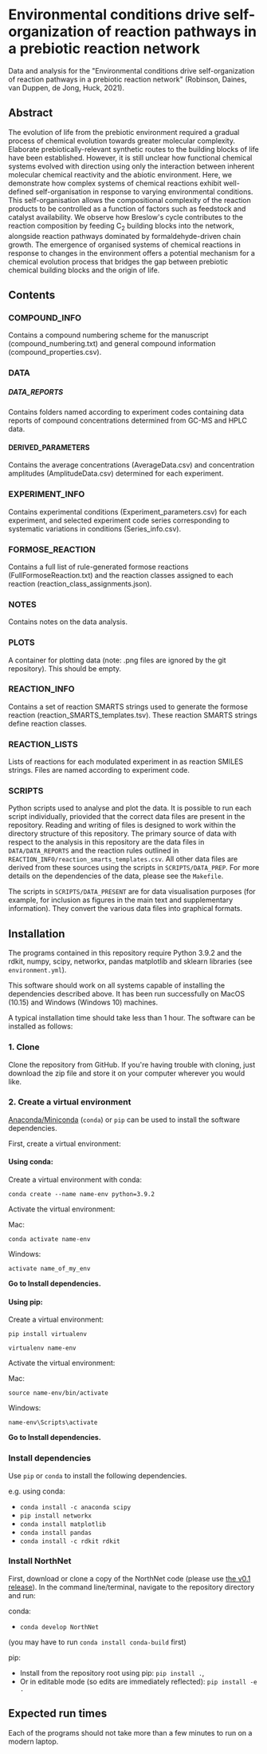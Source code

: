 # Environmental conditions drive self-organization of reaction pathways in a prebiotic reaction network

Data and analysis for the "Environmental conditions drive self-organization of reaction pathways in a prebiotic reaction network" (Robinson, Daines, van Duppen, de Jong, Huck, 2021).

## Abstract

The evolution of life from the prebiotic environment required a gradual process of chemical evolution towards greater molecular complexity. Elaborate prebiotically-relevant synthetic routes to the building blocks of life have been established. However, it is still unclear how functional chemical systems evolved with direction using only the interaction between inherent molecular chemical reactivity and the abiotic environment. Here, we demonstrate how complex systems of chemical reactions exhibit well-defined self-organisation in response to varying environmental conditions. This self-organisation allows the compositional complexity of the reaction products to be controlled as a function of factors such as feedstock and catalyst availability. We observe how Breslow's cycle contributes to the reaction composition by feeding C<sub>2</sub> building blocks into the network, alongside reaction pathways dominated by formaldehyde-driven chain growth. The emergence of organised systems of chemical reactions in response to changes in the environment offers a potential mechanism for a chemical evolution process that bridges the gap between prebiotic chemical building blocks and the origin of life.

## Contents

### COMPOUND_INFO

Contains a compound numbering scheme for the manuscript (compound_numbering.txt) and general compound information (compound_properties.csv).

### DATA

##### DATA_REPORTS

Contains folders named according to experiment codes containing data reports of compound concentrations determined from GC-MS and HPLC data.

#### DERIVED_PARAMETERS

Contains the average concentrations (AverageData.csv) and concentration amplitudes (AmplitudeData.csv) determined for each experiment.

### EXPERIMENT_INFO

Contains experimental conditions (Experiment_parameters.csv) for each experiment, and selected experiment code series corresponding to systematic variations in conditions (Series_info.csv).

### FORMOSE_REACTION

Contains a full list of rule-generated formose reactions (FullFormoseReaction.txt) and the reaction classes assigned to each reaction (reaction_class_assignments.json).

### NOTES
Contains notes on the data analysis.

### PLOTS

A container for plotting data (note: .png files are ignored by the git repository). This should be empty.

### REACTION_INFO

Contains a set of reaction SMARTS strings used to generate the formose reaction (reaction_SMARTS_templates.tsv). These reaction SMARTS strings define reaction classes.

### REACTION_LISTS

Lists of reactions for each modulated experiment in as reaction SMILES strings. Files are named according to experiment code.

### SCRIPTS

Python scripts used to analyse and plot the data. It is possible to run each script individually, priovided that the correct data files are present in the repository. Reading and writing of files is designed to work within the directory structure of this repository. The primary source of data with respect to the analysis in this repository are the data files in `DATA/DATA_REPORTS` and the reaction rules outlined in `REACTION_INFO/reaction_smarts_templates.csv`. All other data files are derived from these sources using the scripts in `SCRIPTS/DATA_PREP`. For more details on the dependencies of the data, please see the `Makefile`.

The scripts in `SCRIPTS/DATA_PRESENT` are for data visualisation purposes (for example, for inclusion as figures in the main text and supplementary information). They convert the various data files into graphical formats.

## Installation

The programs contained in this repository require Python 3.9.2 and the rdkit, numpy, scipy, networkx, pandas matplotlib and sklearn libraries (see `environment.yml`).

This software should work on all systems capable of installing the dependencies described above. It has been run successfully on MacOS (10.15) and Windows (Windows 10) machines.

A typical installation time should take less than 1 hour. The software can be installed as follows:

### 1. Clone

Clone the repository from GitHub. If you're having trouble with cloning, just download the zip file and store it on your computer wherever you would like.

### 2. Create a virtual environment

[Anaconda/Miniconda](https://www.anaconda.com/products/individual-b#Downloads, 'Anaconda') (`conda`) or `pip` can be used to install the software dependencies.

First, create a virtual environment:

#### Using conda:

Create a virtual environment with conda:

`conda create --name name-env python=3.9.2`

Activate the virtual environment:

Mac:

`conda activate name-env`

Windows:

`activate name_of_my_env`

**Go to Install dependencies.**

#### Using pip:

Create a virtual environment:

`pip install virtualenv`

`virtualenv name-env`

Activate the virtual environment:

Mac:

`source name-env/bin/activate`

Windows:

`name-env\Scripts\activate`

**Go to Install dependencies.**

### Install dependencies

Use `pip` or `conda` to install the following dependencies.

e.g. using conda:
- `conda install -c anaconda scipy`
- `pip install networkx`
- `conda install matplotlib`
- `conda install pandas`
- `conda install -c rdkit rdkit`

### Install NorthNet

First, download or clone a copy of the NorthNet code (please use [the v0.1 release](https://github.com/Will-Robin/NorthNet/releases/tag/v0.1)). In the command line/terminal, navigate to the repository directory and run:

conda:

  - `conda develop NorthNet`

  (you may have to run `conda install conda-build` first)

pip:

  - Install from the repository root using pip: `pip install .`,
  - Or in editable mode (so edits are immediately reflected): `pip install -e .`

## Expected run times

Each of the programs should not take more than a few minutes to run on a modern laptop.
